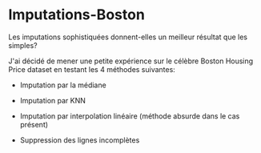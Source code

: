 # Imputations-Boston
Les imputations sophistiquées donnent-elles un meilleur résultat que les simples?

J'ai décidé de mener une petite expérience sur le célèbre Boston Housing Price dataset en testant les 4 méthodes suivantes:

- Imputation par la médiane

- Imputation par KNN

- Imputation par interpolation linéaire (méthode absurde dans le cas présent)

- Suppression des lignes incomplètes

